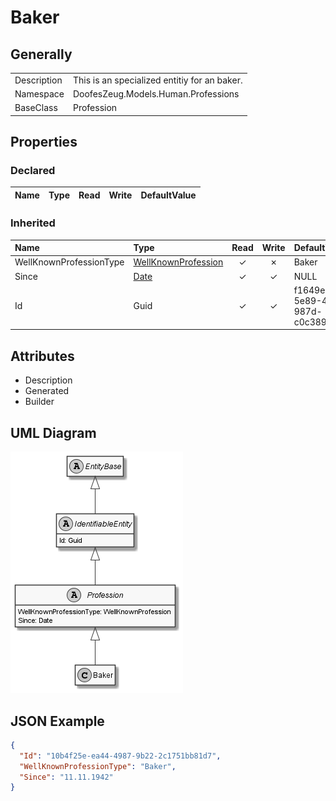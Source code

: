 ﻿# Baker

## Generally

|||
|:-|:-|
|Description|This is an specialized entitiy for an baker.|
|Namespace|DoofesZeug.Models.Human.Professions|
|BaseClass|Profession|

## Properties

### Declared

|Name|Type|Read|Write|DefaultValue|
|:---|:---|:--:|:---:|:-----------|

### Inherited

|Name|Type|Read|Write|DefaultValue|
|:---|:---|:--:|:---:|:-----------|
|WellKnownProfessionType|[WellKnownProfession](../../Enumerations/DoofesZeug.Models.Human.Professions/WellKnownProfession.md)|&#x2713;|&#x2717;|Baker|
|Since|[Date](../../Models/DoofesZeug.Models.DateAndTime/Date.md)|&#x2713;|&#x2713;|NULL|
|Id|Guid|&#x2713;|&#x2713;|f1649e05-5e89-455e-987d-c0c3896f3f91|

## Attributes

- Description
- Generated
- Builder

## UML Diagram

![Baker.png](./Baker.png "Baker")

## JSON Example

```json
{
  "Id": "10b4f25e-ea44-4987-9b22-2c1751bb81d7",
  "WellKnownProfessionType": "Baker",
  "Since": "11.11.1942"
}
```

